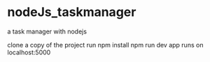 # nodeJs_taskmanager
a task manager with nodejs

clone a copy of the project 
run npm install
npm run dev 
app runs on localhost:5000
